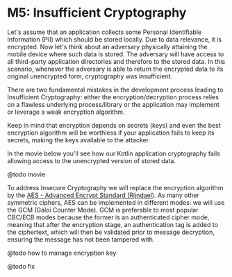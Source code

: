 M5: Insufficient Cryptography
=============================

Let's assume that an application collects some Personal Identifiable Information
(PII) which should be stored locally. Due to data relevance, it is encrypted.
Now let's think about an adversary physically attaining the mobile device where
such data is stored. The adversary will have access to all third-party
application directories and therefore to the stored data. In this scenario,
whenever the adversary is able to return the encrypted data to its original
unencrypted form, cryptography was insufficient.

There are two fundamental mistakes in the development process leading to
Insufficient Cryptography: either the encryption/decryption process relies on a
flawless underlying process/library or the application may implement or leverage
a weak encryption algorithm.

Keep in mind that encryption depends on secrets (keys) and even the best
encryption algorithm will be worthless if your application fails to keep its
secrets, making the keys available to the attacker.

In the movie below you'll see how our Kotlin application cryptography fails
allowing access to the unencrypted version of stored data.

@todo movie

To address Insecure Cryptography we will replace the encryption algorithm by the
[AES - Advanced Encrypt Standard (Rijndael)][1]. As many other symmetric
ciphers, AES can be implemented in different modes: we will use the GCM (Galoi
Counter Mode). GCM is preferable to most popular CBC/ECB modes because the
former is an authenticated cipher mode, meaning that after the encryption stage,
an authentication tag is added to the ciphertext, which will then be validated
prior to message decryption, ensuring the message has not been tampered with.

@todo how to manage encryption key

@todo fix


[1]: https://en.wikipedia.org/wiki/Advanced_Encryption_Standard

